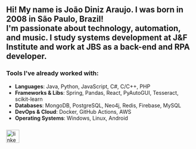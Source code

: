 <h2 align="left">
  Hi! My name is João Diniz Araujo. I was born in 2008 in São Paulo, Brazil!<br/>
  I'm passionate about technology, automation, and music. I study systems development at J&F Institute and work at JBS as a back-end and RPA developer.
</h2>

###

### Tools I've already worked with:
- **Languages**: Java, Python, JavaScript, C#, C/C++, PHP
- **Frameworks & Libs**: Spring, Pandas, React, PyAutoGUI, Tesseract, scikit-learn
- **Databases**: MongoDB, PostgreSQL, Neo4j, Redis, Firebase, MySQL
- **DevOps & Cloud**: Docker, GitHub Actions, AWS
- **Operating Systems**: Windows, Linux, Android

###

<div align="left">
  <a href="https://linkedin.com/in/jo%C3%A3o-victor-diniz-araujo-88b440283" target="_blank"><img src="https://img.shields.io/static/v1?message=LinkedIn&logo=linkedin&label=&color=0077B5&logoColor=white&labelColor=&style=for-the-badge" height="35" alt="linkedin logo" />
  </a>
</div>

###

<br clear="both">
